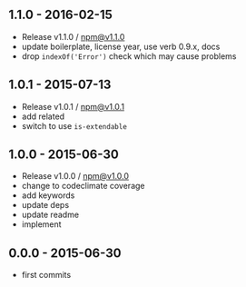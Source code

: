 

## 1.1.0 - 2016-02-15
- Release v1.1.0 / npm@v1.1.0
- update boilerplate, license year, use verb 0.9.x, docs 
- drop `indexOf('Error')` check which may cause problems

## 1.0.1 - 2015-07-13
- Release v1.0.1 / npm@v1.0.1
- add related
- switch to use `is-extendable`

## 1.0.0 - 2015-06-30
- Release v1.0.0 / npm@v1.0.0
- change to codeclimate coverage
- add keywords
- update deps
- update readme
- implement

## 0.0.0 - 2015-06-30
- first commits
